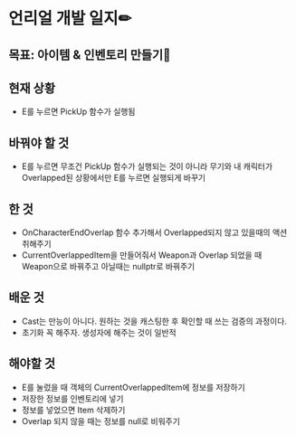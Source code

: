 # 언리얼 개발 일지✏



## 목표: 아이템 & 인벤토리 만들기🎁

## 현재 상황

* E를 누르면 PickUp 함수가 실행됨


## 바꿔야 할 것

* E를 누르면 무조건 PickUp 함수가 실행되는 것이 아니라 무기와 내 캐릭터가 Overlapped된 상황에서만 E를 누르면 실행되게 바꾸기


## 한 것

* OnCharacterEndOverlap 함수 추가해서 Overlapped되지 않고 있을때의 액션 취해주기
* CurrentOverlappedItem을 만들어줘서 Weapon과 Overlap 되었을 때 Weapon으로 바꿔주고 아닐때는 nullptr로 바꿔주기


## 배운 것

* Cast는 만능이 아니다. 원하는 것을 캐스팅한 후 확인할 때 쓰는 검증의 과정이다.
* 초기화 꼭 해주자. 생성자에 해주는 것이 일반적


## 해야할 것

* E를 눌렀을 때 객체의 CurrentOverlappedItem에 정보를 저장하기
* 저장한 정보를 인벤토리에 넣기
* 정보를 넣었으면 Item 삭제하기
* Overlap 되지 않을 때는 정보를 null로 비워주기
